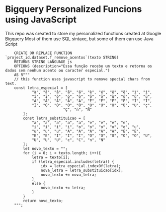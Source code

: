 # Bigquery Personalized Funcions using JavaScript

This repo was created to store my personalized functions created at Google Bigquery
Most of them use SQL sintaxe, but some of them can use Java Script

        CREATE OR REPLACE FUNCTION `project_id.dataset.f_remove_acentos`(texto STRING) 
        RETURNS STRING LANGUAGE js
        OPTIONS (description="Essa função recebe um texto e retorna os dados sem nenhum acento ou caracter especial.") 
        AS R"""
        // this function uses javascript to remove special chars from text.
        const letra_especial = [
                "à", "á", "â", "ã", "ä", "è", "é", "ê", "ë", "ì", "í",
                "î", "ï", "ò", "ó", "ô", "õ", "ö", "ù", "ú", "û", "ü",
                "À", "Á", "Â", "Ã", "Ä", "È", "É", "Ê", "Ë", "Ì", "Í",
                "Î", "Ò", "Ó", "Ô", "Õ", "Ö", "Ù", "Ú", "Û", "Ü", "ç",
                              "Ç", "ñ", "Ñ"
            ];
            const letra_substituicao = [
                "a", "a", "a", "a", "a", "e", "e", "e", "e",
                "i", "i", "i", "i", "o", "o", "o", "o", "o", "u",
                "u", "u", "u", "A", "A", "A", "A", "A", "E", "E",
                "E", "E", "I", "I", "I", "O", "O", "O", "O", "O", "U",
                "U", "U", "U", "c", "C", "n", "N"
            ];
            let novo_texto = "";
            for (i = 0; i < texto.length; i++){
                letra = texto[i];
                if (letra_especial.includes(letra)) {
                    idx = letra_especial.indexOf(letra);
                    nova_letra = letra_substituicao[idx];
                    novo_texto += nova_letra;
                }
                else {
                    novo_texto += letra;
                }
            }
            return novo_texto;
        """;
